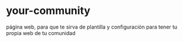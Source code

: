 # your-community
página web, para que te sirva de plantilla y configuración para tener tu propia web de tu comunidad
